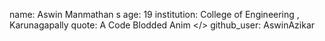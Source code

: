 name: Aswin Manmathan s 
age: 19
institution: College of Engineering , Karunagapally 
quote: A Code Blodded Anim </>
github_user: AswinAzikar
